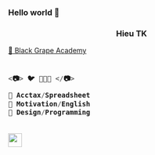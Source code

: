 ### Hello world 👋

<h3 align="center">Hieu TK</h3>

<a href="https://sites.google.com/view/hieupgmr202/" target="_blank"> 💜 Black Grape Academy </a>

<h3 align="left">

```js
  
<📷> 🐦 🌾🌾🌾 </📷>
  
💚 Acctax/Spreadsheet
💙 Motivation/English
💜 Design/Programming
  
```
  
</h3>


<a href="https://www.instagram.com/hieupgmr202/">
<img src="https://www.edigitalagency.com.au/wp-content/uploads/new-Instagram-logo-png-full-colour-glyph.png" align="left" width="28px">
</a>

